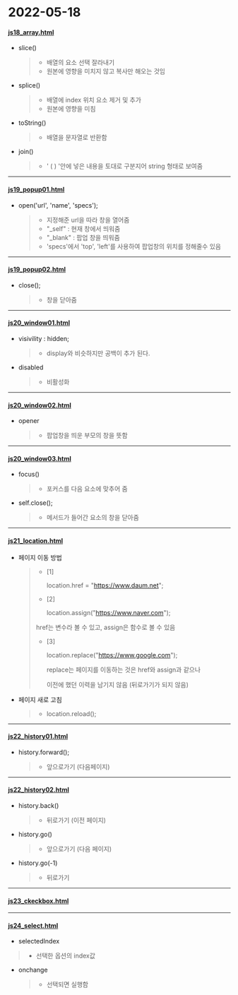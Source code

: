 # 2022-05-18

#### [js18_array.html](https://github.com/junewjdtn/TIL/blob/master/HTML%2BCSS/html_vscode_UI/3_JS/js18_array.html)

- slice() 

  > - 배열의 요소 선택 잘라내기
  > - 원본에 영향을 미치지 않고 복사만 해오는 것임

- splice()

  > - 배열에 index 위치 요소 제거 및 추가
  > - 원본에 영향을 미침

- toString()

  > - 배열을 문자열로 반환함

- join()

  > - ' ( ) '안에 넣은 내용을 토대로 구분지어 string 형태로 보여줌



---

#### [js19_popup01.html](https://github.com/junewjdtn/TIL/blob/master/HTML%2BCSS/html_vscode_UI/3_JS/js19_popup01.html)

- open('url', 'name', 'specs');

  > - 지정해준 url을 따라 창을 열어줌
  > - "_self" : 현재 창에서 띄워줌
  > - "_blank" : 팝업 창을 띄워줌
  > - 'specs'에서 'top', 'left'를 사용하여 팝업창의 위치를 정해줄수 있음



---

#### [js19_popup02.html](https://github.com/junewjdtn/TIL/blob/master/HTML%2BCSS/html_vscode_UI/3_JS/js19_popup02.html)

- close();

  > - 창을 닫아줌



---

#### [js20_window01.html](https://github.com/junewjdtn/TIL/blob/master/HTML%2BCSS/html_vscode_UI/3_JS/js20_window01.html)

- visivility : hidden;

  > - display와 비슷하지만 공백이 추가 된다.

- disabled

  > - 비활성화



---

#### [js20_window02.html](https://github.com/junewjdtn/TIL/blob/master/HTML%2BCSS/html_vscode_UI/3_JS/js20_window02.html)

- opener

  > - 팝업창을 띄운 부모의 창을 뜻함



---

#### [js20_window03.html](https://github.com/junewjdtn/TIL/blob/master/HTML%2BCSS/html_vscode_UI/3_JS/js20_window03.html)

- focus()

  > - 포커스를 다음 요소에 맞추어 줌

- self.close();

  > - 메서드가 들어간 요소의 창을 닫아줌



---

#### [js21_location.html](https://github.com/junewjdtn/TIL/blob/master/HTML%2BCSS/html_vscode_UI/3_JS/js21_location.html)

- 페이지 이동 방법

  > - [1]
  >
  >   location.href = "https://www.daum.net";
  >
  > - [2]
  >
  >   location.assign("https://www.naver.com");
  >
  > href는 변수라 볼 수 있고, assign은 함수로 볼 수 있음
  >
  > - [3]
  >
  >   location.replace("https://www.google.com");
  >
  >   replace는 페이지를 이동하는 것은 href와 assign과 같으나
  >
  >   이전에 했던 이력을 남기지 않음 (뒤로가기가 되지 않음)

- 페이지 새로 고침

  > - location.reload();



---

#### [js22_history01.html](https://github.com/junewjdtn/TIL/blob/master/HTML%2BCSS/html_vscode_UI/3_JS/js22_history01.html)

- history.forward();

  > - 앞으로가기 (다음페이지)



---

#### [js22_history02.html](https://github.com/junewjdtn/TIL/blob/master/HTML%2BCSS/html_vscode_UI/3_JS/js22_history02.html)

- history.back()

  > - 뒤로가기 (이전 페이지)

- history.go()

  > - 앞으로가기 (다음 페이지)

- history.go(-1)

  > - 뒤로가기



---

#### [js23_ckeckbox.html](https://github.com/junewjdtn/TIL/blob/master/HTML%2BCSS/html_vscode_UI/3_JS/js23_checkbox.html)



---

#### [js24_select.html](https://github.com/junewjdtn/TIL/blob/master/HTML%2BCSS/html_vscode_UI/3_JS/js24_select.html)

-  selectedIndex

  > - 선택한 옵션의 index값

- onchange

  > - 선택되면 실행함